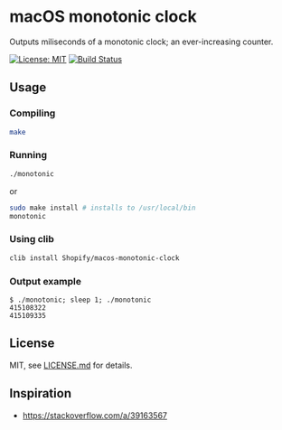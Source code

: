 # macOS monotonic clock

Outputs miliseconds of a monotonic clock; an ever-increasing counter.

[![License: MIT](https://img.shields.io/badge/License-MIT-green.svg)](LICENSE.md)
[![Build Status](https://travis-ci.org/lavoiesl/macos-monotonic-clock.svg)](https://travis-ci.org/lavoiesl/macos-monotonic-clock)

## Usage

### Compiling

```bash
make
```

### Running

```bash
./monotonic
```

or

```bash
sudo make install # installs to /usr/local/bin
monotonic
```

### Using clib

```bash
clib install Shopify/macos-monotonic-clock
```

### Output example

```
$ ./monotonic; sleep 1; ./monotonic
415108322
415109335
```

## License

MIT, see [LICENSE.md](LICENSE.md) for details.

## Inspiration

 * https://stackoverflow.com/a/39163567
